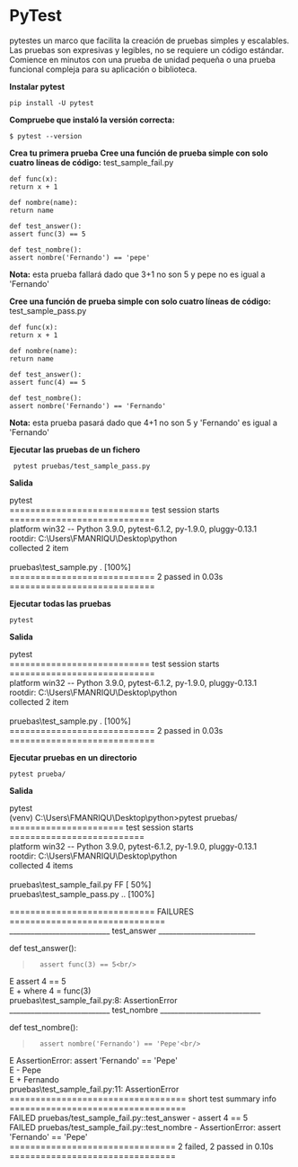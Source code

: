 # PyTest
pytestes un marco que facilita la creación de pruebas simples y escalables. Las pruebas son expresivas y legibles, no se requiere un código estándar. Comience en minutos con una prueba de unidad pequeña o una prueba funcional compleja para su aplicación o biblioteca.

**Instalar pytest**
  
    pip install -U pytest

**Compruebe que instaló la versión correcta:**

    $ pytest --version

**Crea tu primera prueba**
**Cree una función de prueba simple con solo cuatro líneas de código:**
test_sample_fail.py
  
    def func(x):
    return x + 1

    def nombre(name):
    return name

    def test_answer():
    assert func(3) == 5

    def test_nombre():
    assert nombre('Fernando') == 'pepe'
      
**Nota:** esta prueba fallará dado que 3+1 no son 5 y pepe no es igual a 'Fernando'

**Cree una función de prueba simple con solo cuatro líneas de código:**
test_sample_pass.py
  
    def func(x):
    return x + 1

    def nombre(name):
    return name

    def test_answer():
    assert func(4) == 5

    def test_nombre():
    assert nombre('Fernando') == 'Fernando'
  
**Nota:** esta prueba pasará dado que 4+1 no son 5 y 'Fernando' es igual a 'Fernando'

**Ejecutar las pruebas de un fichero**
    
     pytest pruebas/test_sample_pass.py
     
**Salida**

pytest <br/>
=========================== test session starts ============================<br/>
platform win32 -- Python 3.9.0, pytest-6.1.2, py-1.9.0, pluggy-0.13.1<br/>
rootdir: C:\Users\FMANRIQU\Desktop\python<br/>
collected 2 item                                                            <br/>                                                                                       
pruebas\test_sample.py .                                             [100%]<br/>
============================ 2 passed in 0.03s ============================<br/>
     
**Ejecutar todas las pruebas**

    pytest
    
**Salida**

pytest <br/>
=========================== test session starts ============================<br/>
platform win32 -- Python 3.9.0, pytest-6.1.2, py-1.9.0, pluggy-0.13.1<br/>
rootdir: C:\Users\FMANRIQU\Desktop\python<br/>
collected 2 item                                                            <br/>                                                                                       
pruebas\test_sample.py .                                             [100%]<br/>
============================ 2 passed in 0.03s ============================<br/>
    
**Ejecutar pruebas en un directorio**

    pytest prueba/
    
    

**Salida**

pytest <br/>
(venv) C:\Users\FMANRIQU\Desktop\python>pytest pruebas/<br/>
====================== test session starts ==========================<br/>
platform win32 -- Python 3.9.0, pytest-6.1.2, py-1.9.0, pluggy-0.13.1<br/>
rootdir: C:\Users\FMANRIQU\Desktop\python<br/>
collected 4 items <br/>                                                                                                                                                 
pruebas\test_sample_fail.py FF                               [ 50%]<br/>
pruebas\test_sample_pass.py ..                               [100%]<br/>

============================ FAILURES ==============================<br/>
____________________________ test_answer ___________________________<br/>

def test_answer():<br/>
>       assert func(3) == 5<br/>
E       assert 4 == 5<br/>
E        +  where 4 = func(3)<br/>
pruebas\test_sample_fail.py:8: AssertionError<br/>
____________________________ test_nombre ____________________________<br/>

def test_nombre():<br/>
>       assert nombre('Fernando') == 'Pepe'<br/>
E       AssertionError: assert 'Fernando' == 'Pepe'<br/>
E         - Pepe<br/>
E         + Fernando<br/>
pruebas\test_sample_fail.py:11: AssertionError<br/>
================================== short test summary info ==================================<br/>
FAILED pruebas/test_sample_fail.py::test_answer - assert 4 == 5<br/>
FAILED pruebas/test_sample_fail.py::test_nombre - AssertionError: assert 'Fernando' == 'Pepe'<br/>
================================ 2 failed, 2 passed in 0.10s ================================<br/>


